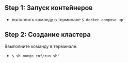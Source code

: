 ## Step 1: Запуск контейнеров

- выполнить команду в терминале ```$ docker-compose up```

## Step 2: Создание кластера

 Ввыполните команду в терминале:
- ```$ sh mongo_cnf/run.sh"```
